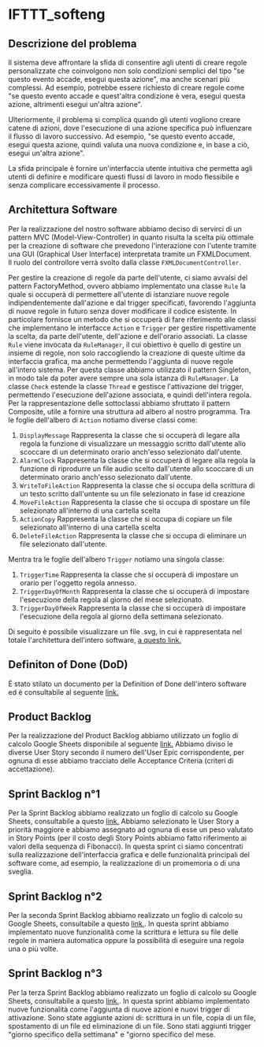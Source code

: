 # IFTTT_softeng
## Descrizione del problema
Il sistema deve affrontare la sfida di consentire agli utenti di creare regole personalizzate che coinvolgono non solo condizioni semplici del tipo "se questo evento accade, esegui questa azione", ma anche scenari più complessi. Ad esempio, potrebbe essere richiesto di creare regole come "se questo evento accade e quest'altra condizione è vera, esegui questa azione, altrimenti esegui un'altra azione".

Ulteriormente, il problema si complica quando gli utenti vogliono creare catene di azioni, dove l'esecuzione di una azione specifica può influenzare il flusso di lavoro successivo. Ad esempio, "se questo evento accade, esegui questa azione, quindi valuta una nuova condizione e, in base a ciò, esegui un'altra azione".

La sfida principale è fornire un'interfaccia utente intuitiva che permetta agli utenti di definire e modificare questi flussi di lavoro in modo flessibile e senza complicare eccessivamente il processo.
## Architettura Software
Per la realizzazione del nostro software abbiamo deciso di servirci di un pattern MVC (Model-View-Controller) in quanto risulta la scelta più ottimale 
per la creazione di software che prevedono l'interazione con l'utente tramite una GUI (Graphical User Interface) interpretata tramite un FXMLDocument.
Il ruolo del controllore verrà svolto dalla classe `FXMLDocumentController`.

Per gestire la creazione di regole da parte dell'utente, ci siamo avvalsi del pattern FactoryMethod, ovvero abbiamo implementato una classe `Rule` la quale si occuperà di permettere all'utente di istanziare nuove regole indipendentemente dall'azione e dal trigger specificati, favorendo l'aggiunta di nuove regole in futuro senza dover modificare il codice esistente. In particolare fornisce un metodo che si occuperà di fare riferimento alle classi che implementano le interfacce `Action` e `Trigger` per gestire rispettivamente la scelta, da parte dell'utente, dell'azione e dell'orario associati.
La classe `Rule` viene invocata da `RuleManager`, il cui obiettivo è quello di gestire un insieme di regole, non solo raccogliendo la creazione di queste ultime da interfaccia grafica, ma anche permettendo l'aggiunta di nuove regole all'intero sistema. Per questa classe abbiamo utilizzato il pattern Singleton, in modo tale da poter avere sempre una sola istanza di `RuleManager`. 
La classe `Check` estende la classe `Thread` e gestisce l'attivazione del trigger, permettendo l'esecuzione dell'azione associata, e quindi dell'intera regola.
Per la rappresentazione delle sottoclassi abbiamo sfruttato il pattern Composite, utile a fornire una struttura ad albero al nostro programma.
Tra le foglie dell'albero di `Action` notiamo diverse classi come:
1. `DisplayMessage`
   Rappresenta la classe che si occuperà di legare alla regola la funzione di visualizzare un messaggio scritto dall'utente allo scoccare di un determinato orario anch'esso selezionato dall'utente.
2. `AlarmClock`
    Rappresenta la classe che si occuperà di legare alla regola la funzione di riprodurre un file audio scelto dall'utente allo scoccare di un determinato orario anch'esso selezionato dall'utente.
3. `WriteToFileAction`
   Rappresenta la classe che si occupa della scrittura di un testo scritto dall'untente su un file selezionato in fase id creazione
4. `MoveFileAction`
   Rappresenta la classe che si occupa di spostare un file selezionato all'interno di una cartella scelta
5. `ActionCopy`
   Rappresenta la classe che si occupa di copiare un file selezionato all'interno di una cartella scelta
6. `DeleteFileAction`
   Rappresenta la classe che si occupa di eliminare un file selezionato dall'utente.

Mentra tra le foglie dell'albero `Trigger` notiamo una singola classe:
1. `TriggerTime`
   Rappresenta la classe che si occuperà di impostare un orario per l'oggetto regola annesso.
2. `TriggerDayOfMonth`
   Rappresenta la classe che si occuperà di impostare l'esecuzione della regola al giorno del mese selezionato. 
3. `TriggerDayOfWeek`
   Rappresenta la classe che si occuperà di impostare l'esecuzione della regola al giorno della settimana selezionato.


Di seguito è possibile visualizzare un file .svg, in cui è rappresentata nel totale l'architettura dell'intero software, [a questo link.](https://raw.githubusercontent.com/GioLamb/IFTTT_softeng/main/Architettura_IFTTT.svg)
## Definiton of Done (DoD)
È stato stilato un documento per la Definition of Done dell'intero software ed è consultabile al seguente [link.](https://docs.google.com/document/d/17hKDsjm6unqMskwzPeQu_q7Cmel3s3g-sp2IlAWASrQ/edit?usp=sharing)
## Product Backlog
Per la realizzazione del Product Backlog abbiamo utilizzato un foglio di calcolo Google Sheets disponibile al seguente [link.](https://docs.google.com/spreadsheets/d/1Jg-jbu-lqLK0X6i5f5sSLkYn4Eur-_I_bi0ZIpJWjm4/edit?usp=sharing)
Abbiamo diviso le diverse User Story secondo il numero dell'User Epic corrispondente, per ognuna di esse abbiamo tracciato delle Acceptance Criteria (criteri di accettazione).
## Sprint Backlog n°1
Per la Sprint Backlog abbiamo realizzato un foglio di calcolo su Google Sheets, consultabile a questo [link.](https://docs.google.com/spreadsheets/d/1Jg-jbu-lqLK0X6i5f5sSLkYn4Eur-_I_bi0ZIpJWjm4/edit#gid=1742790855)
Abbiamo selezionato le User Story a priorità maggiore e abbiamo assegnato ad ognuna di esse un peso valutato in Story Points (per il costo degli Story Points abbiamo fatto riferimento ai valori della sequenza di Fibonacci).
In questa sprint ci siamo concentrati sulla realizzazione dell'interfaccia grafica e delle funzionalità principali del software come, ad esempio, la realizzazione di un promemoria o di una sveglia.
## Sprint Backlog n°2
Per la seconda Sprint Backlog abbiamo realizzato un foglio di calcolo su Google Sheets, consultabile a questo [link.](https://docs.google.com/spreadsheets/d/1Jg-jbu-lqLK0X6i5f5sSLkYn4Eur-_I_bi0ZIpJWjm4/edit#gid=1465735659).
In questa sprint abbiamo implementato nuove funzionalità come la scrittura e lettura su file delle regole in maniera automatica oppure la possibilità di eseguire una regola una o più volte.
## Sprint Backlog n°3
Per la terza Sprint Backlog abbiamo realizzato un foglio di calcolo su Google Sheets, consultabile a questo [link.](https://docs.google.com/spreadsheets/d/1Jg-jbu-lqLK0X6i5f5sSLkYn4Eur-_I_bi0ZIpJWjm4/edit#gid=156001873).
In questa sprint abbiamo implementato nuove funzionalità come l'aggiunta di nuove azioni e nuovi trigger di attivazione.
Sono state aggiunte azioni di: scrittura in un file, copia di un file, spostamento di un file ed eliminazione di un file.
Sono stati aggiunti trigger "giorno specifico della settimana" e "giorno specifico del mese.

